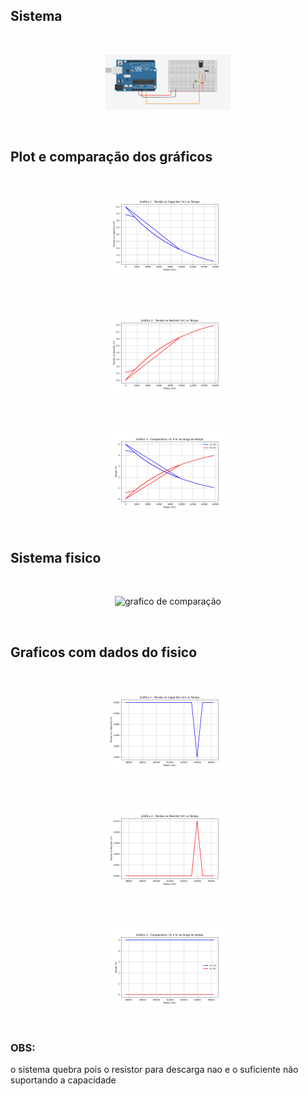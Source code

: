## Sistema 


<br>
<p align="center">
  <img src="ponderada2/assets/Captura de tela 2025-10-22 112939.png" alt="Sistema no tinker cad" width="200"/>
</p>
<br>


## Plot e comparação dos gráficos

<br>
<p align="center">
  <img src="ponderada2/assets/Figure_1.png" alt="Grafico1" width="200"/>
</p>
<br>

<br>
<p align="center">
  <img src="ponderada2/assets/Figure_2.png" alt="Grafico2" width="200"/>
</p>
<br>

<br>
<p align="center">
  <img src="ponderada2/assets/Figure_3.png" alt="grafico de comparação" width="200"/>
</p>
<br>

## Sistema fisico

<br>
<p align="center">
  <img src="ponderada2/assets/Imagem do WhatsApp de 2025-10-22 à(s) 12.00.36_920b68d3.jpg" alt="grafico de comparação" width="200"/>
</p>
<br>

## Graficos com dados do fisico

<br>
<p align="center">
  <img src="ponderada2/assets/Figure_4.png" alt="grafico de comparação" width="200"/>
</p>
<br>

<br>
<p align="center">
  <img src="ponderada2/assets/Figure_5.png" alt="grafico de comparação" width="200"/>
</p>
<br>

<br>
<p align="center">
  <img src="ponderada2/assets/Figure_6.png" alt="grafico de comparação" width="200"/>
</p>
<br>

### OBS:
o sistema quebra pois o resistor para descarga nao e o suficiente não suportando a capacidade 